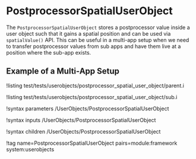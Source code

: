# PostprocessorSpatialUserObject

The `PostprocessorSpatialUserObject` stores a postprocessor value inside a user object such that it gains a spatial position and can be used via `spatialValue()` API.
This can be useful in a multi-app setup when we need to transfer postprocessor values from sub apps and have them live at a position where
the sub-app exists.

## Example of a Multi-App Setup

!listing test/tests/userobjects/postprocessor_spatial_user_object/parent.i

!listing test/tests/userobjects/postprocessor_spatial_user_object/sub.i


!syntax parameters /UserObjects/PostprocessorSpatialUserObject

!syntax inputs /UserObjects/PostprocessorSpatialUserObject

!syntax children /UserObjects/PostprocessorSpatialUserObject

!tag name=PostprocessorSpatialUserObject pairs=module:framework system:userobjects
